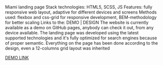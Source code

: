 Miami landing page
Stack technologies: HTML5, SCSS, JS
Features: fully responsive web layout, adaptive for different devices and screens
Methods used: flexbox and css-grid for responsive development, BEM-methodology for better scaling
Links to the: DEMO | DESIGN
The website is currently available as a demo on GitHub pages, anybody can check it out, from any device available. The landing page was developed using the latest supported technologies and it's fully optimized for search engines because of proper semantic. Everything on the page has been done according to the design, even a 12-columns grid layout was inherited


[DEMO LINK](https://VadymMakevytss.github.io/layout_miami/)
